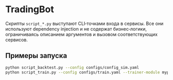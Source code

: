 # TradingBot

Скрипты `script_*.py` выступают CLI‑точками входа в сервисы. Все они
используют dependency injection и не содержат бизнес‑логики, ограничиваясь
описанием аргументов и вызовом соответствующих сервисов.

## Примеры запуска

```bash
python script_backtest.py --config configs/config_sim.yaml
python script_train.py --config configs/train.yaml --trainer-module mypackage.trainer:MyTrainer
```

